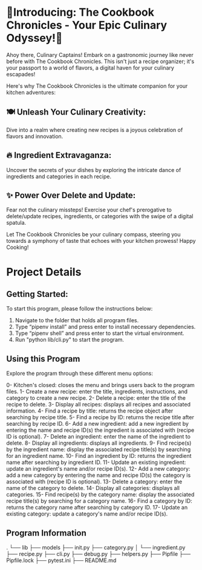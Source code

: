 <h1><b>🌟Introducing: The Cookbook Chronicles - Your Epic Culinary Odyssey!🌟</b></h1>

Ahoy there, Culinary Captains! Embark on a gastronomic journey like never before with The Cookbook Chronicles. This isn't just a recipe organizer; it's your passport to a world of flavors, a digital haven for your culinary escapades!

Here's why The Cookbook Chronicles is the ultimate companion for your kitchen adventures:

<h2><b>🍽️ Unleash Your Culinary Creativity:</b></h2>

Dive into a realm where creating new recipes is a joyous celebration of flavors and innovation.

<h2><b>🔥 Ingredient Extravaganza:</b></h2>

Uncover the secrets of your dishes by exploring the intricate dance of ingredients and categories in each recipe.

<h2><b>✨ Power Over Delete and Update:</b></h2>

Fear not the culinary missteps! Exercise your chef's prerogative to delete/update recipes, ingredients, or categories with the swipe of a digital spatula.

Let The Cookbook Chronicles be your culinary compass, steering you towards a symphony of taste that echoes with your kitchen prowess! Happy Cooking!

<h1>Project Details</h1>

<h2>Getting Started:</h2>

To start this program, please follow the instructions below:

1. Navigate to the folder that holds all program files.
2. Type “pipenv install” and press enter to install necessary dependencies.
3. Type “pipenv shell” and press enter to start the virtual environment.
4. Run "python lib/cli.py" to start the program.

<h2>Using this Program</h2>

Explore the program through these different menu options:

0- Kitchen's closed: closes the menu and brings users back to the program files.
1- Create a new recipe: enter the title, ingredients, instructions, and category to create a new recipe.
2- Delete a recipe: enter the title of the recipe to delete.
3- Display all recipes: displays all recipes and associated information.
4- Find a recipe by title: returns the recipe object after searching by recipe title.
5- Find a recipe by ID: returns the recipe title after searching by recipe ID.
6- Add a new ingredient: add a new ingredient by entering the name and recipe ID(s) the ingredient is associated with (recipe ID is optional).
7- Delete an ingredient: enter the name of the ingredient to delete.
8- Display all ingredients: displays all ingredients.
9- Find recipe(s) by the ingredient name: display the associated recipe title(s) by searching for an ingredient name.
10- Find an ingredient by ID: returns the ingredient name after searching by ingredient ID.
11- Update an existing ingredient: update an ingredient's name and/or recipe ID(s).
12- Add a new category: add a new category by entering the name and recipe ID(s) the category is associated with (recipe ID is optional).
13- Delete a category: enter the name of the category to delete.
14- Display all categories: displays all categories.
15- Find recipe(s) by the category name: display the associated recipe title(s) by searching for a category name.
16- Find a category by ID: returns the category name after searching by category ID.
17- Update an existing category: update a category's name and/or recipe ID(s).

<h2>Program Information</h2>

.
└── lib
├── models
├── init.py
├── category.py
│ └── ingredient.py
├── recipe.py
├── cli.py
├── debug.py
├── helpers.py
├── Pipfile
├── Pipfile.lock
├── pytest.ini
├── README.md
